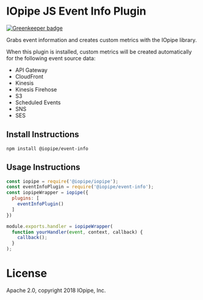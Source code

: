 # IOpipe JS Event Info Plugin

[![Greenkeeper badge](https://badges.greenkeeper.io/iopipe/iopipe-js-event-info.svg)](https://greenkeeper.io/)

Grabs event information and creates
custom metrics with the IOpipe library.

When this plugin is installed, custom metrics
will be created automatically for
the following event source data:

* API Gateway
* CloudFront
* Kinesis
* Kinesis Firehose
* S3
* Scheduled Events
* SNS
* SES

## Install Instructions

`npm install @iopipe/event-info`

## Usage Instructions

```js
const iopipe = require('@iopipe/iopipe');
const eventInfoPlugin = require('@iopipe/event-info');
const iopipeWrapper = iopipe({
  plugins: [
    eventInfoPlugin()
  ]
})

module.exports.handler = iopipeWrapper(
  function yourHandler(event, context, callback) {
    callback();
  }
);
```

# License

Apache 2.0, copyright 2018 IOpipe, Inc.
